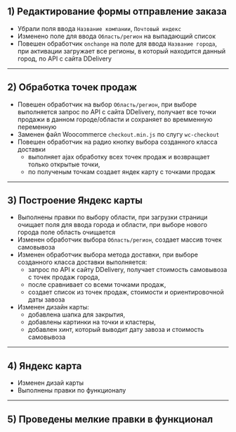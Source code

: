## 1) Редактирование формы отправление заказа
 * Убрали поля ввода `Название компании`, `Почтовый индекс`
 * Изменено поле для ввода `Область/регион` на выпадающий список
 * Повешен обработчик `onchange` на поле для ввода `Название города`, при активации загружает все регионы, в который находится данный город, по API с сайта DDelivery

---

## 2) Обработка точек продаж
 * Повешен обработчик на выбор `Область/регион`, при выборе выполняется запрос по API с сайта DDelivery, получает все точки продажи в данном городе/области и сохраняет во времменную переменную
 * Заменен файл Woocommerce `checkout.min.js` по слугу `wc-checkout`
 * Повешен обработчик на радио кнопку выбора созданного класса доставки
 	+ выполняет ajax обработку всех точек продаж и возвращает только открытые точки,
 	+ по полученым точкам создает яндек карту с точками продаж

---

## 3) Построение Яндекс карты
 * Выполнены правки по выбору области, при загрузки страници очищает поля для ввода города и области, при выборе нового города поле область очищается
 * Изменен обработчик выбора `Область/регион`, создает массив точек самовывоза
 * Изменен обработчик выбора метода доставки, при выборе созданного класса доставки выполняется:
	+ запрос по API к сайту DDelivery, получает стоимость самовывоза с точек продаж города,
	+ после сравнивает со всеми точками продаж,
	+ создает список из точек продаж, стоимости и ориентировочной даты завоза
 * Изменен дизайн карты:
	+ добавлена шапка для закрытия,
	+ добавлены картинки на точки и кластеры,
	+ добавлен хинт, который выводит дату завоза и стоимость самовывоза

---

## 4) Яндекс карта
 * Изменен дизай карты
 * Выполнены правки по функционалу

---

## 5) Проведены мелкие правки в функционал
